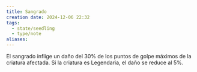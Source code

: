 ```yaml
---
title: Sangrado
creation date: 2024-12-06 22:32
tags:
  - state/seedling
  - type/note
aliases:
---
```

El sangrado inflige un daño del 30% de los puntos de golpe máximos de la criatura afectada. Si la criatura es Legendaria, el daño se reduce al 5%.
